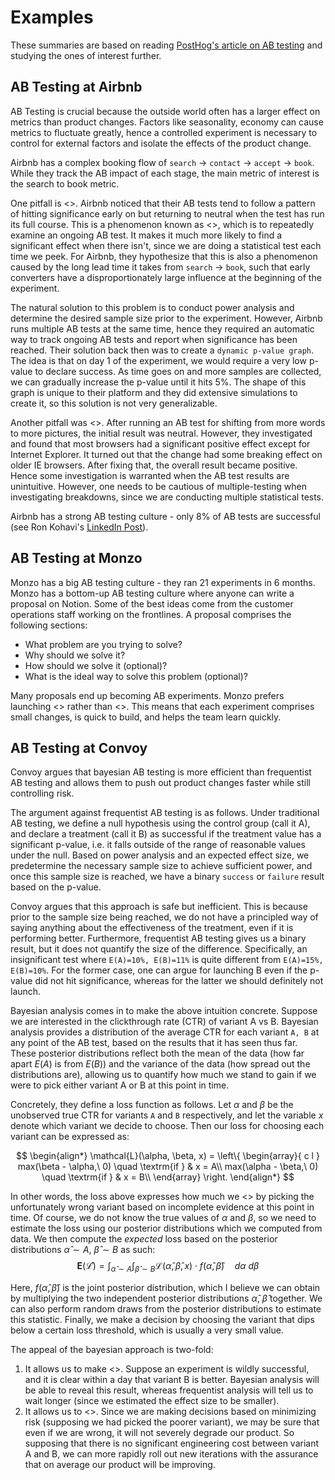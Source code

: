 # Examples

These summaries are based on reading [PostHog's article on AB testing](https://posthog.com/product-engineers/ab-testing-examples) and studying the ones of interest further.

## AB Testing at Airbnb

AB Testing is crucial because the outside world often has a larger effect on metrics than product changes. Factors like seasonality, economy can cause metrics to fluctuate greatly, hence a controlled experiment is necessary to control for external factors and isolate the effects of the product change.

Airbnb has a complex booking flow of `search` -> `contact` -> `accept` -> `book`. While they track the AB impact of each stage, the main metric of interest is the search to book metric.

One pitfall is <<stopping the AB Test too early>>. Airbnb noticed that their AB tests tend to follow a pattern of hitting significance early on but returning to neutral when the test has run its full course. This is a phenomenon known as <<peeking>>, which is to repeatedly examine an ongoing AB test. It makes it much more likely to find a significant effect when there isn't, since we are doing a statistical test each time we peek. For Airbnb, they hypothesize that this is also a phenomenon caused by the long lead time it takes from `search` -> `book`, such that early converters have a disproportionately large influence at the beginning of the experiment.

The natural solution to this problem is to conduct power analysis and determine the desired sample size prior to the experiment. However, Airbnb runs multiple AB tests at the same time, hence they required an automatic way to track ongoing AB tests and report when significance has been reached. Their solution back then was to create a `dynamic p-value graph`. The idea is that on day 1 of the experiment, we would require a very low p-value to declare success. As time goes on and more samples are collected, we can gradually increase the p-value until it hits 5%. The shape of this graph is unique to their platform and they did extensive simulations to create it, so this solution is not very generalizable.

Another pitfall was <<assuming that the system is working>>. After running an AB test for shifting from more words to more pictures, the initial result was neutral. However, they investigated and found that most browsers had a significant positive effect except for Internet Explorer. It turned out that the change had some breaking effect on older IE browsers. After fixing that, the overall result became positive. Hence some investigation is warranted when the AB test results are unintuitive. However, one needs to be cautious of multiple-testing when investigating breakdowns, since we are conducting multiple statistical tests.

Airbnb has a strong AB testing culture - only 8% of AB tests are successful (see Ron Kohavi's [LinkedIn Post](https://www.linkedin.com/posts/ronnyk_interesting-discussion-in-thread-below-about-activity-7114309358942900224-X26v)).

## AB Testing at Monzo

Monzo has a big AB testing culture - they ran 21 experiments in 6 months. Monzo has a bottom-up AB testing culture where anyone can write a proposal on Notion. Some of the best ideas come from the customer operations staff working on the frontlines. A proposal comprises the following sections:
- What problem are you trying to solve?
- Why should we solve it?
- How should we solve it (optional)?
- What is the ideal way to solve this problem (optional)?

Many proposals end up becoming AB experiments. Monzo prefers launching <<pellets>> rather than <<cannonballs>>. This means that each experiment comprises small changes, is quick to build, and helps the team learn quickly.

## AB Testing at Convoy

Convoy argues that bayesian AB testing is more efficient than frequentist AB testing and allows them to push out product changes faster while still controlling risk. 

The argument against frequentist AB testing is as follows. Under traditional AB testing, we define a null hypothesis using the control group (call it A), and declare a treatment (call it B) as successful if the treatment value has a significant p-value, i.e. it falls outside of the range of reasonable values under the null. Based on power analysis and an expected effect size, we predetermine the necessary sample size to achieve sufficient power, and once this sample size is reached, we have a binary `success` or `failure` result based on the p-value.

Convoy argues that this approach is safe but inefficient. This is because prior to the sample size being reached, we do not have a principled way of saying anything about the effectiveness of the treatment, even if it is performing better. Furthermore, frequentist AB testing gives us a binary result, but it does not quantify the size of the difference. Specifically, an insignificant test where `E(A)=10%, E(B)=11%` is quite different from `E(A)=15%, E(B)=10%`. For the former case, one can argue for launching B even if the p-value did not hit significance, whereas for the latter we should definitely not launch.

Bayesian analysis comes in to make the above intuition concrete. Suppose we are interested in the clickthrough rate (CTR) of variant A vs B. Bayesian analysis provides a distribution of the average CTR for each variant `A, B` at any point of the AB test, based on the results that it has seen thus far. These posterior distributions reflect both the mean of the data (how far apart $E(A)$ is from $E(B)$) and the variance of the data (how spread out the distributions are), allowing us to quantify how much we stand to gain if we were to pick either variant A or B at this point in time.

Concretely, they define a loss function as follows. Let $\alpha$ and $\beta$ be the unobserved true CTR for variants `A` and `B` respectively, and let the variable $x$ denote which variant we decide to choose. Then our loss for choosing each variant can be expressed as:

$$
\begin{align*}
    \mathcal{L}(\alpha, \beta, x) = 
\left\{ 
    \begin{array}{ c l }
        max(\beta - \alpha,\ 0) \quad \textrm{if } & x = A\\
        max(\alpha - \beta,\ 0) \quad \textrm{if } & x = B\\
    \end{array}
\right.
\end{align*}
$$

In other words, the loss above expresses how much we <<stand to lose>> by picking the unfortunately wrong variant based on incomplete evidence at this point in time. Of course, we do not know the true values of $\alpha$ and $\beta$, so we need to estimate the loss using our posterior distributions which we computed from data. We then compute the *expected* loss based on the posterior distributions $\hat{\alpha} \sim A$, $\hat{\beta} \sim B$ as such:
$$
    \mathbf{E}(\mathcal{\hat{L}}) = \int_{\hat{\alpha} \sim A} \int_{\hat{\beta} \sim B} \mathcal{L}(\hat{\alpha}, \hat{\beta}, x) \cdot f(\hat{\alpha}, \hat{\beta}) \quad d\alpha \ d\beta
$$

Here, $f(\hat{\alpha}, \hat{\beta})$ is the joint posterior distribution, which I believe we can obtain by multiplying the two independent posterior distributions $\hat{\alpha}$, $\hat{\beta}$ together. We can also perform random draws from the posterior distributions to estimate this statistic. Finally, we make a decision by choosing the variant that dips below a certain loss threshold, which is usually a very small value.

The appeal of the bayesian approach is two-fold:
1. It allows us to make <<faster decisions>>. Suppose an experiment is wildly successful, and it is clear within a day that variant B is better. Bayesian analysis will be able to reveal this result, whereas frequentist analysis will tell us to wait longer (since we estimated the effect size to be smaller).
2. It allows us to <<control risk>>. Since we are making decisions based on minimizing risk (supposing we had picked the poorer variant), we may be sure that even if we are wrong, it will not severely degrade our product. So supposing that there is no significant engineering cost between variant A and B, we can more rapidly roll out new iterations with the assurance that on average our product will be improving.

